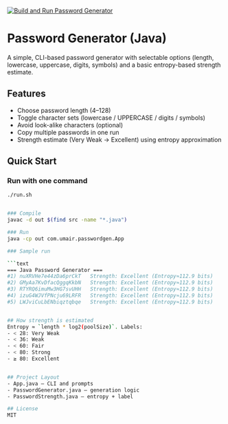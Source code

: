 [![Build and Run Password Generator](https://github.com/umairirfan19/password-generator/actions/workflows/run.yml/badge.svg)](https://github.com/umairirfan19/password-generator/actions/workflows/run.yml)
# Password Generator (Java)

A simple, CLI-based password generator with selectable options (length, lowercase, uppercase, digits, symbols) and a basic entropy-based strength estimate.

## Features
- Choose password length (4–128)
- Toggle character sets (lowercase / UPPERCASE / digits / symbols)
- Avoid look-alike characters (optional)
- Copy multiple passwords in one run
- Strength estimate (Very Weak → Excellent) using entropy approximation

## Quick Start
### Run with one command
```bash
./run.sh


### Compile
javac -d out $(find src -name "*.java")

### Run
java -cp out com.umair.passwordgen.App

### Sample run

```text
=== Java Password Generator ===
#1) nuXRVHe7e44zDa6prCkT   Strength: Excellent (Entropy≈112.9 bits)
#2) GMyAa7KvDfacQggqKkbN   Strength: Excellent (Entropy≈112.9 bits)
#3) RTYRQ6imuMw3HG7svUHH   Strength: Excellent (Entropy≈112.9 bits)
#4) izuG4WJVfPNcju69LRFR   Strength: Excellent (Entropy≈112.9 bits)
#5) LWJviCuLbENbiqztqbqe   Strength: Excellent (Entropy≈112.9 bits)


## How strength is estimated
Entropy ≈ `length * log2(poolSize)`. Labels:
- < 28: Very Weak
- < 36: Weak
- < 60: Fair
- < 80: Strong
- ≥ 80: Excellent


## Project Layout
- App.java – CLI and prompts
- PasswordGenerator.java – generation logic
- PasswordStrength.java – entropy + label

## License
MIT
